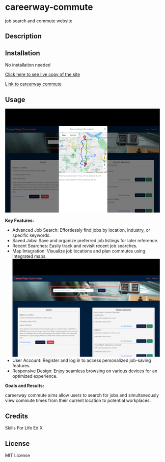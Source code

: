 # careerway-commute

job search and commute website

## Description

## Installation

No installation needed

[Click here to see live copy of the site](https://lav3ll.github.io/careerway-commute/)

[Link to careerway commute](https://github.com/lav3ll/careerway-commute)

## Usage

![Screenhot of the front page of careerway commute](./images/screenshot1.png)

**Key Features:**

- Advanced Job Search: Effortlessly find jobs by location, industry, or specific keywords.
- Saved Jobs: Save and organize preferred job listings for later reference.
- Recent Searches: Easily track and revisit recent job searches.
- Map Integration: Visualize job locations and plan commutes using integrated maps.
  ![Screenhot of the front page of careerway commute](./images/screenshot2.png)
- User Account: Register and log in to access personalized job-saving features.
- Responsive Design: Enjoy seamless browsing on various devices for an optimized experience.

**Goals and Results:**

careerway commute aims allow users to search for jobs and simultaneously view commute times from their current location to potential workplaces.

## Credits

Skills For Life
Ed X

## License

MIT License
